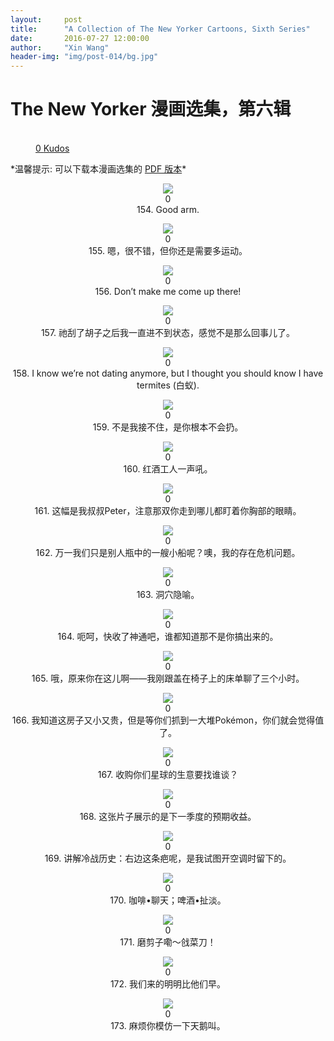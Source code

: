 ```yaml
---
layout:     post
title:      "A Collection of The New Yorker Cartoons, Sixth Series"
date:       2016-07-27 12:00:00
author:     "Xin Wang"
header-img: "img/post-014/bg.jpg"
---
```


# The New Yorker 漫画选集，第六辑

<figure class="kudo kudoable" data-id="1">
    <a class="kudobject">
        <div class="opening">
            <div class="circle">&nbsp;</div>
        </div>
    </a>
    <a href="#kudo" class="count">
        <span class="num">0</span>
        <span class="txt">Kudos</span>
    </a>
</figure>

<p>
*温馨提示: 可以下载本漫画选集的 <a href="{{ site.baseurl }}/PDFs/A-collection-of-The-New-Yorker-Cartoons-season-6.pdf">PDF 版本</a>*
</p>

<p><center>
<img src="{{ site.baseurl }}/img/post-014/good_arm.jpg">
<div class="like">
<div class="my-like" id="heart_154" data-reblog="{{{ page.url | prepend: site.baseurl | replace: '//', '/' }}" data-id="154"></div>
<div class="count"><label id="154">0</label></div>
<div class="caption"><span class="caption text-muted">154. Good arm.</span></div>
</div>
<script src="/js/likes.js"></script>
<script>
	likepostRef.child(slugify(window.location.pathname + "154")).on('value', function(snapshot){
	    if(snapshot){
	        var article = snapshot.val();
	        var likeCount = 0;
	        if(article){
	            for(var prop in article.likes){
	                likeCount++;
	            }
	        }
	        if(snapshot.child('likes').child(wilddogAuthData.auth.uid).val())
	        {
	        	var myLike = document.getElementById("heart_154"),
	        		frame = document.getElementById( 'my-like-frame' ),
		            command = 'like',
		            reblog = myLike.getAttribute( 'data-reblog' ),
		            id = myLike.getAttribute( 'data-id' ),
		            oauth = reblog.slice( -8 );
		        frame.src = 'http://www.tumblr.com/' + command + '/' + oauth + '?id=' + id;
		        myLike.className = 'my-liked';
	        }
	        document.getElementById("154").innerHTML = likeCount;
	    }
	});
</script>
</center></p>

<p><center>
<img src="{{ site.baseurl }}/img/post-014/walk_more.jpg">
<div class="like">
<div class="my-like" id="heart_155" data-reblog="{{{ page.url | prepend: site.baseurl | replace: '//', '/' }}" data-id="155"></div>
<div class="count"><label id="155">0</label></div>
<div class="caption"><span class="caption text-muted">155. 嗯，很不错，但你还是需要多运动。</span></div>
</div>
<script src="/js/likes.js"></script>
<script>
	likepostRef.child(slugify(window.location.pathname + "155")).on('value', function(snapshot){
	    if(snapshot){
	        var article = snapshot.val();
	        var likeCount = 0;
	        if(article){
	            for(var prop in article.likes){
	                likeCount++;
	            }
	        }
	        if(snapshot.child('likes').child(wilddogAuthData.auth.uid).val())
	        {
	        	var myLike = document.getElementById("heart_155"),
	        		frame = document.getElementById( 'my-like-frame' ),
		            command = 'like',
		            reblog = myLike.getAttribute( 'data-reblog' ),
		            id = myLike.getAttribute( 'data-id' ),
		            oauth = reblog.slice( -8 );
		        frame.src = 'http://www.tumblr.com/' + command + '/' + oauth + '?id=' + id;
		        myLike.className = 'my-liked';
	        }
	        document.getElementById("155").innerHTML = likeCount;
	    }
	});
</script>
</center></p>

<p><center>
<img src="{{ site.baseurl }}/img/post-014/come_up_there.jpg">
<div class="like">
<div class="my-like" id="heart_156" data-reblog="{{{ page.url | prepend: site.baseurl | replace: '//', '/' }}" data-id="156"></div>
<div class="count"><label id="156">0</label></div>
<div class="caption"><span class="caption text-muted">156. Don’t make me come up there!</span></div>
</div>
<script src="/js/likes.js"></script>
<script>
	likepostRef.child(slugify(window.location.pathname + "156")).on('value', function(snapshot){
	    if(snapshot){
	        var article = snapshot.val();
	        var likeCount = 0;
	        if(article){
	            for(var prop in article.likes){
	                likeCount++;
	            }
	        }
	        if(snapshot.child('likes').child(wilddogAuthData.auth.uid).val())
	        {
	        	var myLike = document.getElementById("heart_156"),
	        		frame = document.getElementById( 'my-like-frame' ),
		            command = 'like',
		            reblog = myLike.getAttribute( 'data-reblog' ),
		            id = myLike.getAttribute( 'data-id' ),
		            oauth = reblog.slice( -8 );
		        frame.src = 'http://www.tumblr.com/' + command + '/' + oauth + '?id=' + id;
		        myLike.className = 'my-liked';
	        }
	        document.getElementById("156").innerHTML = likeCount;
	    }
	});
</script>
</center></p>

<p><center>
<img src="{{ site.baseurl }}/img/post-014/since_he_shaved.jpg">
<div class="like">
<div class="my-like" id="heart_157" data-reblog="{{{ page.url | prepend: site.baseurl | replace: '//', '/' }}" data-id="157"></div>
<div class="count"><label id="157">0</label></div>
<div class="caption"><span class="caption text-muted">157. 祂刮了胡子之后我一直进不到状态，感觉不是那么回事儿了。</span></div>
</div>
<script src="/js/likes.js"></script>
<script>
	likepostRef.child(slugify(window.location.pathname + "157")).on('value', function(snapshot){
	    if(snapshot){
	        var article = snapshot.val();
	        var likeCount = 0;
	        if(article){
	            for(var prop in article.likes){
	                likeCount++;
	            }
	        }
	        if(snapshot.child('likes').child(wilddogAuthData.auth.uid).val())
	        {
	        	var myLike = document.getElementById("heart_157"),
	        		frame = document.getElementById( 'my-like-frame' ),
		            command = 'like',
		            reblog = myLike.getAttribute( 'data-reblog' ),
		            id = myLike.getAttribute( 'data-id' ),
		            oauth = reblog.slice( -8 );
		        frame.src = 'http://www.tumblr.com/' + command + '/' + oauth + '?id=' + id;
		        myLike.className = 'my-liked';
	        }
	        document.getElementById("157").innerHTML = likeCount;
	    }
	});
</script>
</center></p>

<p><center>
<img src="{{ site.baseurl }}/img/post-014/I_have_termites.jpg">
<div class="like">
<div class="my-like" id="heart_158" data-reblog="{{{ page.url | prepend: site.baseurl | replace: '//', '/' }}" data-id="158"></div>
<div class="count"><label id="158">0</label></div>
<div class="caption"><span class="caption text-muted">158. I know we’re not dating anymore, but I thought you should know I have termites (白蚁).</span></div>
</div>
<script src="/js/likes.js"></script>
<script>
	likepostRef.child(slugify(window.location.pathname + "158")).on('value', function(snapshot){
	    if(snapshot){
	        var article = snapshot.val();
	        var likeCount = 0;
	        if(article){
	            for(var prop in article.likes){
	                likeCount++;
	            }
	        }
	        if(snapshot.child('likes').child(wilddogAuthData.auth.uid).val())
	        {
	        	var myLike = document.getElementById("heart_158"),
	        		frame = document.getElementById( 'my-like-frame' ),
		            command = 'like',
		            reblog = myLike.getAttribute( 'data-reblog' ),
		            id = myLike.getAttribute( 'data-id' ),
		            oauth = reblog.slice( -8 );
		        frame.src = 'http://www.tumblr.com/' + command + '/' + oauth + '?id=' + id;
		        myLike.className = 'my-liked';
	        }
	        document.getElementById("158").innerHTML = likeCount;
	    }
	});
</script>
</center></p>

<p><center>
<img src="{{ site.baseurl }}/img/post-014/you_can_not_throw.jpg">
<div class="like">
<div class="my-like" id="heart_159" data-reblog="{{{ page.url | prepend: site.baseurl | replace: '//', '/' }}" data-id="159"></div>
<div class="count"><label id="159">0</label></div>
<div class="caption"><span class="caption text-muted">159. 不是我接不住，是你根本不会扔。</span></div>
</div>
<script src="/js/likes.js"></script>
<script>
	likepostRef.child(slugify(window.location.pathname + "159")).on('value', function(snapshot){
	    if(snapshot){
	        var article = snapshot.val();
	        var likeCount = 0;
	        if(article){
	            for(var prop in article.likes){
	                likeCount++;
	            }
	        }
	        if(snapshot.child('likes').child(wilddogAuthData.auth.uid).val())
	        {
	        	var myLike = document.getElementById("heart_159"),
	        		frame = document.getElementById( 'my-like-frame' ),
		            command = 'like',
		            reblog = myLike.getAttribute( 'data-reblog' ),
		            id = myLike.getAttribute( 'data-id' ),
		            oauth = reblog.slice( -8 );
		        frame.src = 'http://www.tumblr.com/' + command + '/' + oauth + '?id=' + id;
		        myLike.className = 'my-liked';
	        }
	        document.getElementById("159").innerHTML = likeCount;
	    }
	});
</script>
</center></p>

<p><center>
<img src="{{ site.baseurl }}/img/post-014/red_wine_worker.jpg">
<div class="like">
<div class="my-like" id="heart_160" data-reblog="{{{ page.url | prepend: site.baseurl | replace: '//', '/' }}" data-id="160"></div>
<div class="count"><label id="160">0</label></div>
<div class="caption"><span class="caption text-muted">160. 红酒工人一声吼。</span></div>
</div>
<script src="/js/likes.js"></script>
<script>
	likepostRef.child(slugify(window.location.pathname + "160")).on('value', function(snapshot){
	    if(snapshot){
	        var article = snapshot.val();
	        var likeCount = 0;
	        if(article){
	            for(var prop in article.likes){
	                likeCount++;
	            }
	        }
	        if(snapshot.child('likes').child(wilddogAuthData.auth.uid).val())
	        {
	        	var myLike = document.getElementById("heart_160"),
	        		frame = document.getElementById( 'my-like-frame' ),
		            command = 'like',
		            reblog = myLike.getAttribute( 'data-reblog' ),
		            id = myLike.getAttribute( 'data-id' ),
		            oauth = reblog.slice( -8 );
		        frame.src = 'http://www.tumblr.com/' + command + '/' + oauth + '?id=' + id;
		        myLike.className = 'my-liked';
	        }
	        document.getElementById("160").innerHTML = likeCount;
	    }
	});
</script>
</center></p>

<p><center>
<img src="{{ site.baseurl }}/img/post-014/uncle_Peter.jpg">
<div class="like">
<div class="my-like" id="heart_161" data-reblog="{{{ page.url | prepend: site.baseurl | replace: '//', '/' }}" data-id="161"></div>
<div class="count"><label id="161">0</label></div>
<div class="caption"><span class="caption text-muted">161. 这幅是我叔叔Peter，注意那双你走到哪儿都盯着你胸部的眼睛。</span></div>
</div>
<script src="/js/likes.js"></script>
<script>
	likepostRef.child(slugify(window.location.pathname + "161")).on('value', function(snapshot){
	    if(snapshot){
	        var article = snapshot.val();
	        var likeCount = 0;
	        if(article){
	            for(var prop in article.likes){
	                likeCount++;
	            }
	        }
	        if(snapshot.child('likes').child(wilddogAuthData.auth.uid).val())
	        {
	        	var myLike = document.getElementById("heart_161"),
	        		frame = document.getElementById( 'my-like-frame' ),
		            command = 'like',
		            reblog = myLike.getAttribute( 'data-reblog' ),
		            id = myLike.getAttribute( 'data-id' ),
		            oauth = reblog.slice( -8 );
		        frame.src = 'http://www.tumblr.com/' + command + '/' + oauth + '?id=' + id;
		        myLike.className = 'my-liked';
	        }
	        document.getElementById("161").innerHTML = likeCount;
	    }
	});
</script>
</center></p>

<p><center>
<img src="{{ site.baseurl }}/img/post-014/existantial_crisis.jpg">
<div class="like">
<div class="my-like" id="heart_162" data-reblog="{{{ page.url | prepend: site.baseurl | replace: '//', '/' }}" data-id="162"></div>
<div class="count"><label id="162">0</label></div>
<div class="caption"><span class="caption text-muted">162. 万一我们只是别人瓶中的一艘小船呢？噢，我的存在危机问题。</span></div>
</div>
<script src="/js/likes.js"></script>
<script>
	likepostRef.child(slugify(window.location.pathname + "162")).on('value', function(snapshot){
	    if(snapshot){
	        var article = snapshot.val();
	        var likeCount = 0;
	        if(article){
	            for(var prop in article.likes){
	                likeCount++;
	            }
	        }
	        if(snapshot.child('likes').child(wilddogAuthData.auth.uid).val())
	        {
	        	var myLike = document.getElementById("heart_162"),
	        		frame = document.getElementById( 'my-like-frame' ),
		            command = 'like',
		            reblog = myLike.getAttribute( 'data-reblog' ),
		            id = myLike.getAttribute( 'data-id' ),
		            oauth = reblog.slice( -8 );
		        frame.src = 'http://www.tumblr.com/' + command + '/' + oauth + '?id=' + id;
		        myLike.className = 'my-liked';
	        }
	        document.getElementById("162").innerHTML = likeCount;
	    }
	});
</script>
</center></p>

<p><center>
<img src="{{ site.baseurl }}/img/post-014/cave_metaphor.jpg">
<div class="like">
<div class="my-like" id="heart_163" data-reblog="{{{ page.url | prepend: site.baseurl | replace: '//', '/' }}" data-id="163"></div>
<div class="count"><label id="163">0</label></div>
<div class="caption"><span class="caption text-muted">163. 洞穴隐喻。</span></div>
</div>
<script src="/js/likes.js"></script>
<script>
	likepostRef.child(slugify(window.location.pathname + "163")).on('value', function(snapshot){
	    if(snapshot){
	        var article = snapshot.val();
	        var likeCount = 0;
	        if(article){
	            for(var prop in article.likes){
	                likeCount++;
	            }
	        }
	        if(snapshot.child('likes').child(wilddogAuthData.auth.uid).val())
	        {
	        	var myLike = document.getElementById("heart_163"),
	        		frame = document.getElementById( 'my-like-frame' ),
		            command = 'like',
		            reblog = myLike.getAttribute( 'data-reblog' ),
		            id = myLike.getAttribute( 'data-id' ),
		            oauth = reblog.slice( -8 );
		        frame.src = 'http://www.tumblr.com/' + command + '/' + oauth + '?id=' + id;
		        myLike.className = 'my-liked';
	        }
	        document.getElementById("163").innerHTML = likeCount;
	    }
	});
</script>
</center></p>

<p><center>
<img src="{{ site.baseurl }}/img/post-014/stop_it.jpg">
<div class="like">
<div class="my-like" id="heart_164" data-reblog="{{{ page.url | prepend: site.baseurl | replace: '//', '/' }}" data-id="164"></div>
<div class="count"><label id="164">0</label></div>
<div class="caption"><span class="caption text-muted">164. 呃呵，快收了神通吧，谁都知道那不是你搞出来的。</span></div>
</div>
<script src="/js/likes.js"></script>
<script>
	likepostRef.child(slugify(window.location.pathname + "164")).on('value', function(snapshot){
	    if(snapshot){
	        var article = snapshot.val();
	        var likeCount = 0;
	        if(article){
	            for(var prop in article.likes){
	                likeCount++;
	            }
	        }
	        if(snapshot.child('likes').child(wilddogAuthData.auth.uid).val())
	        {
	        	var myLike = document.getElementById("heart_164"),
	        		frame = document.getElementById( 'my-like-frame' ),
		            command = 'like',
		            reblog = myLike.getAttribute( 'data-reblog' ),
		            id = myLike.getAttribute( 'data-id' ),
		            oauth = reblog.slice( -8 );
		        frame.src = 'http://www.tumblr.com/' + command + '/' + oauth + '?id=' + id;
		        myLike.className = 'my-liked';
	        }
	        document.getElementById("164").innerHTML = likeCount;
	    }
	});
</script>
</center></p>

<p><center>
<img src="{{ site.baseurl }}/img/post-014/sheet_over_a_chair.jpg">
<div class="like">
<div class="my-like" id="heart_165" data-reblog="{{{ page.url | prepend: site.baseurl | replace: '//', '/' }}" data-id="165"></div>
<div class="count"><label id="165">0</label></div>
<div class="caption"><span class="caption text-muted">165. 哦，原来你在这儿啊——我刚跟盖在椅子上的床单聊了三个小时。</span></div>
</div>
<script src="/js/likes.js"></script>
<script>
	likepostRef.child(slugify(window.location.pathname + "165")).on('value', function(snapshot){
	    if(snapshot){
	        var article = snapshot.val();
	        var likeCount = 0;
	        if(article){
	            for(var prop in article.likes){
	                likeCount++;
	            }
	        }
	        if(snapshot.child('likes').child(wilddogAuthData.auth.uid).val())
	        {
	        	var myLike = document.getElementById("heart_165"),
	        		frame = document.getElementById( 'my-like-frame' ),
		            command = 'like',
		            reblog = myLike.getAttribute( 'data-reblog' ),
		            id = myLike.getAttribute( 'data-id' ),
		            oauth = reblog.slice( -8 );
		        frame.src = 'http://www.tumblr.com/' + command + '/' + oauth + '?id=' + id;
		        myLike.className = 'my-liked';
	        }
	        document.getElementById("165").innerHTML = likeCount;
	    }
	});
</script>
</center></p>

<p><center>
<img src="{{ site.baseurl }}/img/post-014/Pokémon.jpg">
<div class="like">
<div class="my-like" id="heart_166" data-reblog="{{{ page.url | prepend: site.baseurl | replace: '//', '/' }}" data-id="166"></div>
<div class="count"><label id="166">0</label></div>
<div class="caption"><span class="caption text-muted">166. 我知道这房子又小又贵，但是等你们抓到一大堆Pokémon，你们就会觉得值了。</span></div>
</div>
<script src="/js/likes.js"></script>
<script>
	likepostRef.child(slugify(window.location.pathname + "166")).on('value', function(snapshot){
	    if(snapshot){
	        var article = snapshot.val();
	        var likeCount = 0;
	        if(article){
	            for(var prop in article.likes){
	                likeCount++;
	            }
	        }
	        if(snapshot.child('likes').child(wilddogAuthData.auth.uid).val())
	        {
	        	var myLike = document.getElementById("heart_166"),
	        		frame = document.getElementById( 'my-like-frame' ),
		            command = 'like',
		            reblog = myLike.getAttribute( 'data-reblog' ),
		            id = myLike.getAttribute( 'data-id' ),
		            oauth = reblog.slice( -8 );
		        frame.src = 'http://www.tumblr.com/' + command + '/' + oauth + '?id=' + id;
		        myLike.className = 'my-liked';
	        }
	        document.getElementById("166").innerHTML = likeCount;
	    }
	});
</script>
</center></p>

<p><center>
<img src="{{ site.baseurl }}/img/post-014/buy_your_planet.jpg">
<div class="like">
<div class="my-like" id="heart_167" data-reblog="{{{ page.url | prepend: site.baseurl | replace: '//', '/' }}" data-id="167"></div>
<div class="count"><label id="167">0</label></div>
<div class="caption"><span class="caption text-muted">167. 收购你们星球的生意要找谁谈？</span></div>
</div>
<script src="/js/likes.js"></script>
<script>
	likepostRef.child(slugify(window.location.pathname + "167")).on('value', function(snapshot){
	    if(snapshot){
	        var article = snapshot.val();
	        var likeCount = 0;
	        if(article){
	            for(var prop in article.likes){
	                likeCount++;
	            }
	        }
	        if(snapshot.child('likes').child(wilddogAuthData.auth.uid).val())
	        {
	        	var myLike = document.getElementById("heart_167"),
	        		frame = document.getElementById( 'my-like-frame' ),
		            command = 'like',
		            reblog = myLike.getAttribute( 'data-reblog' ),
		            id = myLike.getAttribute( 'data-id' ),
		            oauth = reblog.slice( -8 );
		        frame.src = 'http://www.tumblr.com/' + command + '/' + oauth + '?id=' + id;
		        myLike.className = 'my-liked';
	        }
	        document.getElementById("167").innerHTML = likeCount;
	    }
	});
</script>
</center></p>

<p><center>
<img src="{{ site.baseurl }}/img/post-014/projected_earnings.jpg">
<div class="like">
<div class="my-like" id="heart_168" data-reblog="{{{ page.url | prepend: site.baseurl | replace: '//', '/' }}" data-id="168"></div>
<div class="count"><label id="168">0</label></div>
<div class="caption"><span class="caption text-muted">168. 这张片子展示的是下一季度的预期收益。</span></div>
</div>
<script src="/js/likes.js"></script>
<script>
	likepostRef.child(slugify(window.location.pathname + "168")).on('value', function(snapshot){
	    if(snapshot){
	        var article = snapshot.val();
	        var likeCount = 0;
	        if(article){
	            for(var prop in article.likes){
	                likeCount++;
	            }
	        }
	        if(snapshot.child('likes').child(wilddogAuthData.auth.uid).val())
	        {
	        	var myLike = document.getElementById("heart_168"),
	        		frame = document.getElementById( 'my-like-frame' ),
		            command = 'like',
		            reblog = myLike.getAttribute( 'data-reblog' ),
		            id = myLike.getAttribute( 'data-id' ),
		            oauth = reblog.slice( -8 );
		        frame.src = 'http://www.tumblr.com/' + command + '/' + oauth + '?id=' + id;
		        myLike.className = 'my-liked';
	        }
	        document.getElementById("168").innerHTML = likeCount;
	    }
	});
</script>
</center></p>

<p><center>
<img src="{{ site.baseurl }}/img/post-014/cold_war_stories.jpg">
<div class="like">
<div class="my-like" id="heart_169" data-reblog="{{{ page.url | prepend: site.baseurl | replace: '//', '/' }}" data-id="169"></div>
<div class="count"><label id="169">0</label></div>
<div class="caption"><span class="caption text-muted">169. 讲解冷战历史：右边这条疤呢，是我试图开空调时留下的。</span></div>
</div>
<script src="/js/likes.js"></script>
<script>
	likepostRef.child(slugify(window.location.pathname + "169")).on('value', function(snapshot){
	    if(snapshot){
	        var article = snapshot.val();
	        var likeCount = 0;
	        if(article){
	            for(var prop in article.likes){
	                likeCount++;
	            }
	        }
	        if(snapshot.child('likes').child(wilddogAuthData.auth.uid).val())
	        {
	        	var myLike = document.getElementById("heart_169"),
	        		frame = document.getElementById( 'my-like-frame' ),
		            command = 'like',
		            reblog = myLike.getAttribute( 'data-reblog' ),
		            id = myLike.getAttribute( 'data-id' ),
		            oauth = reblog.slice( -8 );
		        frame.src = 'http://www.tumblr.com/' + command + '/' + oauth + '?id=' + id;
		        myLike.className = 'my-liked';
	        }
	        document.getElementById("169").innerHTML = likeCount;
	    }
	});
</script>
</center></p>

<p><center>
<img src="{{ site.baseurl }}/img/post-014/coffee_and_beer.jpg">
<div class="like">
<div class="my-like" id="heart_170" data-reblog="{{{ page.url | prepend: site.baseurl | replace: '//', '/' }}" data-id="170"></div>
<div class="count"><label id="170">0</label></div>
<div class="caption"><span class="caption text-muted">170. 咖啡•聊天；啤酒•扯淡。</span></div>
</div>
<script src="/js/likes.js"></script>
<script>
	likepostRef.child(slugify(window.location.pathname + "170")).on('value', function(snapshot){
	    if(snapshot){
	        var article = snapshot.val();
	        var likeCount = 0;
	        if(article){
	            for(var prop in article.likes){
	                likeCount++;
	            }
	        }
	        if(snapshot.child('likes').child(wilddogAuthData.auth.uid).val())
	        {
	        	var myLike = document.getElementById("heart_170"),
	        		frame = document.getElementById( 'my-like-frame' ),
		            command = 'like',
		            reblog = myLike.getAttribute( 'data-reblog' ),
		            id = myLike.getAttribute( 'data-id' ),
		            oauth = reblog.slice( -8 );
		        frame.src = 'http://www.tumblr.com/' + command + '/' + oauth + '?id=' + id;
		        myLike.className = 'my-liked';
	        }
	        document.getElementById("170").innerHTML = likeCount;
	    }
	});
</script>
</center></p>

<p><center>
<img src="{{ site.baseurl }}/img/post-014/the_closer.jpg">
<div class="like">
<div class="my-like" id="heart_171" data-reblog="{{{ page.url | prepend: site.baseurl | replace: '//', '/' }}" data-id="171"></div>
<div class="count"><label id="171">0</label></div>
<div class="caption"><span class="caption text-muted">171. 磨剪子嘞～戗菜刀！</span></div>
</div>
<script src="/js/likes.js"></script>
<script>
	likepostRef.child(slugify(window.location.pathname + "171")).on('value', function(snapshot){
	    if(snapshot){
	        var article = snapshot.val();
	        var likeCount = 0;
	        if(article){
	            for(var prop in article.likes){
	                likeCount++;
	            }
	        }
	        if(snapshot.child('likes').child(wilddogAuthData.auth.uid).val())
	        {
	        	var myLike = document.getElementById("heart_171"),
	        		frame = document.getElementById( 'my-like-frame' ),
		            command = 'like',
		            reblog = myLike.getAttribute( 'data-reblog' ),
		            id = myLike.getAttribute( 'data-id' ),
		            oauth = reblog.slice( -8 );
		        frame.src = 'http://www.tumblr.com/' + command + '/' + oauth + '?id=' + id;
		        myLike.className = 'my-liked';
	        }
	        document.getElementById("171").innerHTML = likeCount;
	    }
	});
</script>
</center></p>

<p><center>
<img src="{{ site.baseurl }}/img/post-014/here_before_them.jpg">
<div class="like">
<div class="my-like" id="heart_172" data-reblog="{{{ page.url | prepend: site.baseurl | replace: '//', '/' }}" data-id="172"></div>
<div class="count"><label id="172">0</label></div>
<div class="caption"><span class="caption text-muted">172. 我们来的明明比他们早。</span></div>
</div>
<script src="/js/likes.js"></script>
<script>
	likepostRef.child(slugify(window.location.pathname + "172")).on('value', function(snapshot){
	    if(snapshot){
	        var article = snapshot.val();
	        var likeCount = 0;
	        if(article){
	            for(var prop in article.likes){
	                likeCount++;
	            }
	        }
	        if(snapshot.child('likes').child(wilddogAuthData.auth.uid).val())
	        {
	        	var myLike = document.getElementById("heart_172"),
	        		frame = document.getElementById( 'my-like-frame' ),
		            command = 'like',
		            reblog = myLike.getAttribute( 'data-reblog' ),
		            id = myLike.getAttribute( 'data-id' ),
		            oauth = reblog.slice( -8 );
		        frame.src = 'http://www.tumblr.com/' + command + '/' + oauth + '?id=' + id;
		        myLike.className = 'my-liked';
	        }
	        document.getElementById("172").innerHTML = likeCount;
	    }
	});
</script>
</center></p>

<p><center>
<img src="{{ site.baseurl }}/img/post-014/honk.jpg">
<div class="like">
<div class="my-like" id="heart_173" data-reblog="{{{ page.url | prepend: site.baseurl | replace: '//', '/' }}" data-id="173"></div>
<div class="count"><label id="173">0</label></div>
<div class="caption"><span class="caption text-muted">173. 麻烦你模仿一下天鹅叫。</span></div>
</div>
<script src="/js/likes.js"></script>
<script>
	likepostRef.child(slugify(window.location.pathname + "173")).on('value', function(snapshot){
	    if(snapshot){
	        var article = snapshot.val();
	        var likeCount = 0;
	        if(article){
	            for(var prop in article.likes){
	                likeCount++;
	            }
	        }
	        if(snapshot.child('likes').child(wilddogAuthData.auth.uid).val())
	        {
	        	var myLike = document.getElementById("heart_173"),
	        		frame = document.getElementById( 'my-like-frame' ),
		            command = 'like',
		            reblog = myLike.getAttribute( 'data-reblog' ),
		            id = myLike.getAttribute( 'data-id' ),
		            oauth = reblog.slice( -8 );
		        frame.src = 'http://www.tumblr.com/' + command + '/' + oauth + '?id=' + id;
		        myLike.className = 'my-liked';
	        }
	        document.getElementById("173").innerHTML = likeCount;
	    }
	});
</script>
</center></p>